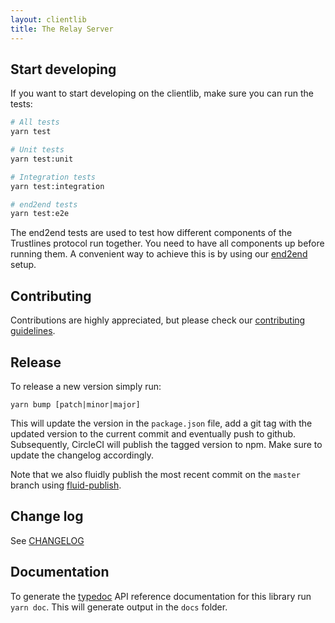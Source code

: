 ```yaml
---
layout: clientlib
title: The Relay Server
---
```


## Start developing

If you want to start developing on the clientlib, make sure you can run the tests:

```bash
# All tests
yarn test

# Unit tests
yarn test:unit

# Integration tests
yarn test:integration

# end2end tests
yarn test:e2e
```

The end2end tests are used to test how different components of the Trustlines protocol run together.
You need to have all components up before running them.
A convenient way to achieve this is by using our [end2end](https://github.com/trustlines-protocol/end2end) setup.

## Contributing

Contributions are highly appreciated, but please check our [contributing guidelines](CONTRIBUTING.md).

## Release

To release a new version simply run:

```
yarn bump [patch|minor|major]
```

This will update the version in the `package.json` file, add a git tag with the updated version to the current commit and eventually push to github.
Subsequently, CircleCI will publish the tagged version to npm.
Make sure to update the changelog accordingly.

Note that we also fluidly publish the most recent commit on the `master` branch using [fluid-publish](https://github.com/fluid-project/fluid-publish).

## Change log

See [CHANGELOG](./CHANGELOG.md)

## Documentation

To generate the [typedoc](https://typedoc.org/) API reference documentation for this library run `yarn doc`.
This will generate output in the `docs` folder.
